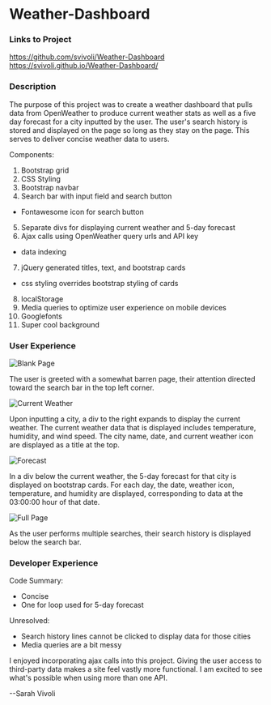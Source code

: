 # Weather-Dashboard

### Links to Project

https://github.com/svivoli/Weather-Dashboard  
https://svivoli.github.io/Weather-Dashboard/

### Description

The purpose of this project was to create a weather dashboard that pulls data from OpenWeather to produce current weather stats as well as a five day forecast for a city inputted by the user. The user's search history is stored and displayed on the page so long as they stay on the page. This serves to deliver concise weather data to users.

Components:
1. Bootstrap grid
2. CSS Styling
3. Bootstrap navbar
4. Search bar with input field and search button
 - Fontawesome icon for search button
5. Separate divs for displaying current weather and 5-day forecast
6. Ajax calls using OpenWeather query urls and API key
 - data indexing
7. jQuery generated titles, text, and bootstrap cards
 - css styling overrides bootstrap styling of cards
8. localStorage
9. Media queries to optimize user experience on mobile devices
10. Googlefonts
11. Super cool background

### User Experience

![Blank Page](https://i.imgur.com/KmGt2uD.jpg)

The user is greeted with a somewhat barren page, their attention directed toward the search bar in the top left corner.

![Current Weather](https://i.imgur.com/lxIWrKG.png)

Upon inputting a city, a div to the right expands to display the current weather. The current weather data that is displayed includes temperature, humidity, and wind speed. The city name, date, and current weather icon are displayed as a title at the top.

![Forecast](https://i.imgur.com/t4G58Bg.png)

In a div below the current weather, the 5-day forecast for that city is displayed on bootstrap cards. For each day, the date, weather icon, temperature, and humidity are displayed, corresponding to data at the 03:00:00 hour of that date. 

![Full Page](https://i.imgur.com/Yy8ip70.jpg)

As the user performs multiple searches, their search history is displayed below the search bar. 

### Developer Experience

Code Summary:
- Concise
- One for loop used for 5-day forecast

Unresolved:
- Search history lines cannot be clicked to display data for those cities
- Media queries are a bit messy

I enjoyed incorporating ajax calls into this project. Giving the user access to third-party data makes a site feel vastly more functional. I am excited to see what's possible when using more than one API.

--Sarah Vivoli


